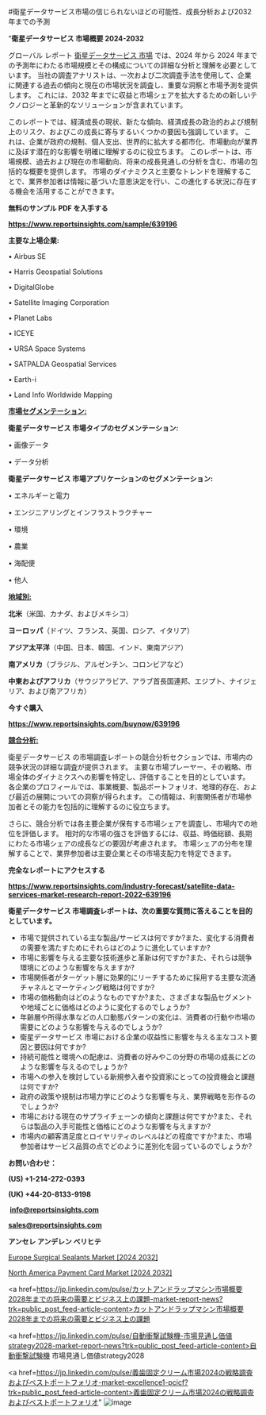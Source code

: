 #衛星データサービス市場の信じられないほどの可能性、成長分析および2032年までの予測

"<strong>衛星データサービス 市場概要 2024-2032</strong>

グローバル レポート <a href=https://www.reportsinsights.com/sample/639196>衛星データサービス 市場</a> では、2024 年から 2024 年までの予測年にわたる市場規模とその構成についての詳細な分析と理解を必要としています。 当社の調査アナリストは、一次および二次調査手法を使用して、企業に関連する過去の傾向と現在の市場状況を調査し、重要な洞察と市場予測を提供します。 これには、2032 年までに収益と市場シェアを拡大​​するための新しいテクノロジーと革新的なソリューションが含まれています。

このレポートでは、経済成長の現状、新たな傾向、経済成長の政治的および規制上のリスク、およびこの成長に寄与するいくつかの要因も強調しています。 これは、企業が政府の規制、個人支出、世界的に拡大する都市化、市場動向が業界に及ぼす潜在的な影響を明確に理解するのに役立ちます。 このレポートは、市場規模、過去および現在の市場動向、将来の成長見通しの分析を含む、市場の包括的な概要を提供します。 市場のダイナミクスと主要なトレンドを理解することで、業界参加者は情報に基づいた意思決定を行い、この進化する状況に存在する機会を活用することができます。

<strong><b>無料のサンプル PDF を入手する</b></strong>

<a href=https://www.reportsinsights.com/sample/639196><strong><u>https://www.reportsinsights.com/sample/639196</u></strong></a>

<strong>主要な上場企業:</strong>

• Airbus SE

• Harris Geospatial Solutions

• DigitalGlobe

• Satellite Imaging Corporation

• Planet Labs

• ICEYE

• URSA Space Systems

• SATPALDA Geospatial Services

• Earth-i

• Land Info Worldwide Mapping

<strong><u>市場セグメンテーション</u></strong><strong><u>:</u></strong>

<strong>衛星データサービス 市場タイプのセグメンテーション:</strong>

• 画像データ

• データ分析

<strong>衛星データサービス 市場アプリケーションのセグメンテーション:</strong>

• エネルギーと電力

• エンジニアリングとインフラストラクチャー

• 環境

• 農業

• 海配便

• 他人

<strong><u>地域別</u></strong><strong><u>:</u></strong>

<strong>北米</strong>（米国、カナダ、およびメキシコ）

<strong>ヨーロッパ</strong>（ドイツ、フランス、英国、ロシア、イタリア）

<strong>アジア太平洋</strong>（中国、日本、韓国、インド、東南アジア）

<strong>南アメリカ</strong>（ブラジル、アルゼンチン、コロンビアなど）

<strong>中東およびアフリカ</strong>（サウジアラビア、アラブ首長国連邦、エジプト、ナイジェリア、および南アフリカ）

<strong>今すぐ購入</strong>

<a href=https://www.reportsinsights.com/buynow/639196><strong><u>https://www.reportsinsights.com/buynow/639196</u></strong></a>

<strong><u>競合分析:</u></strong>

衛星データサービス の市場調査レポートの競合分析セクションでは、市場内の競争状況の詳細な調査が提供されます。 主要な市場プレーヤー、その戦略、市場全体のダイナミクスへの影響を特定し、評価することを目的としています。 各企業のプロフィールでは、事業概要、製品ポートフォリオ、地理的存在、および最近の展開についての洞察が得られます。 この情報は、利害関係者が市場参加者とその能力を包括的に理解するのに役立ちます。

さらに、競合分析では各主要企業が保有する市場シェアを調査し、市場内での地位を評価します。 相対的な市場の強さを評価するには、収益、時価総額、長期にわたる市場シェアの成長などの要因が考慮されます。 市場シェアの分布を理解することで、業界参加者は主要企業とその市場支配力を特定できます。

<strong>完全なレポートにアクセスする</strong>

<a href=https://www.reportsinsights.com/industry-forecast/satellite-data-services-market-research-report-2022-639196><strong><u><b>https://www.reportsinsights.com/industry-forecast/satellite-data-services-market-research-report-2022-639196</b></u></strong></a>

<strong><b>衛星データサービス 市場調査レポートは、次の重要な質問に答えることを目的としています。</b></strong>
<ul>
  <li>市場で提供されている主な製品/サービスは何ですか?また、変化する消費者の需要を満たすためにそれらはどのように進化していますか?</li>
  <li>市場に影響を与える主要な技術進歩と革新は何ですか?また、それらは競争環境にどのような影響を与えますか?</li>
  <li>市場関係者がターゲット層に効果的にリーチするために採用する主要な流通チャネルとマーケティング戦略は何ですか?</li>
  <li>市場の価格動向はどのようなものですか?また、さまざまな製品セグメントや地域ごとに価格はどのように変化するのでしょうか?</li>
  <li>年齢層や所得水準などの人口動態パターンの変化は、消費者の行動や市場の需要にどのような影響を与えるのでしょうか?</li>
  <li>衛星データサービス 市場における企業の収益性に影響を与える主なコスト要因と要因は何ですか?</li>
  <li>持続可能性と環境への配慮は、消費者の好みやこの分野の市場の成長にどのような影響を与えるのでしょうか?</li>
  <li>市場への参入を検討している新規参入者や投資家にとっての投資機会と課題は何ですか?</li>
  <li>政府の政策や規制は市場力学にどのような影響を与え、業界戦略を形作るのでしょうか?</li>
  <li>市場における現在のサプライチェーンの傾向と課題は何ですか?また、それらは製品の入手可能性と価格にどのような影響を与えますか?</li>
  <li>市場内の顧客満足度とロイヤリティのレベルはどの程度ですか?また、市場参加者はサービス品質の点でどのように差別化を図っているのでしょうか?</li>
</ul>
<strong>お問い合わせ：</strong>

<strong>(US) +1-214-272-0393</strong>

<strong>(UK) +44-20-8133-9198</strong>

<strong> </strong><a href=info@reportsinsights.com><strong><u>info@reportsinsights.com</u></strong></a>

<a href=sales@reportsinsights.com><strong><u>sales@reportsinsights.com</u></strong></a>

<strong>アンセレ アンデレン ベリヒテ</strong>

<a href=https://www.linkedin.com/pulse/europe-surgical-sealants-markets-strategic-fceze/>Europe Surgical Sealants Market [2024 2032]</a>

<a href=https://www.linkedin.com/pulse/north-america-payment-card-market-guide-growth-lfghf/>North America Payment Card Market [2024 2032]</a>

<a href=https://jp.linkedin.com/pulse/カットアンドラップマシン市場概要2028年までの将来の需要とビジネス上の課題-market-report-news?trk=public_post_feed-article-content>カットアンドラップマシン市場概要2028年までの将来の需要とビジネス上の課題</a>

<a href=https://jp.linkedin.com/pulse/自動衝撃試験機-市場見通し価値strategy2028-market-report-news?trk=public_post_feed-article-content>自動衝撃試験機 市場見通し価値strategy2028</a>

<a href=https://jp.linkedin.com/pulse/義歯固定クリーム市場2024の戦略調査およびベストポートフォリオ-market-excellence1-pcicf?trk=public_post_feed-article-content>義歯固定クリーム市場2024の戦略調査およびベストポートフォリオ</a>"
![image](https://github.com/ahaan12367/RIMarket24/assets/158471582/2832d1b8-d99b-4b8d-8cf3-d22f53705be5)
